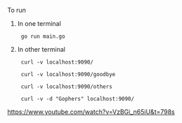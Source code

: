 To run

1. In one terminal
    
        go run main.go

2. In other terminal
        
        curl -v localhost:9090/
        
        curl -v localhost:9090/goodbye
        
        curl -v localhost:9090/others

        curl -v -d "Gophers" localhost:9090/
 

https://www.youtube.com/watch?v=VzBGi_n65iU&t=798s
